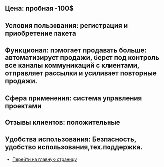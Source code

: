 ## Цена: пробная -100$
## Условия пользования: регистрация и приобретение пакета
## Функционал: помогает продавать больше: автоматизирует продажи, берет под контроль все каналы коммуникаций с клиентами, отправляет рассылки и усиливает повторные продажи.
## Сфера применения: система управления проектами
## Отзывы клиентов: положительные
## Удобства использования: Безпасность, удобство использования,тех.поддержка.
- [Перейти на главную страницу](https://valeriamoroz.github.io/morozka/)
